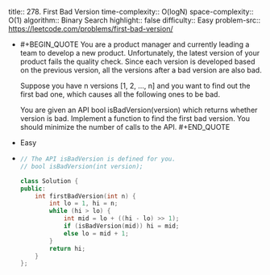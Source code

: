 title:: 278. First Bad Version
time-complexity:: O(logN)
space-complexity:: O(1)
algorithm:: Binary Search
highlight:: false
difficulty:: Easy
problem-src:: https://leetcode.com/problems/first-bad-version/

- #+BEGIN_QUOTE
  You are a product manager and currently leading a team to develop a new product. Unfortunately, the latest version of your product fails the quality check. Since each version is developed based on the previous version, all the versions after a bad version are also bad.
  
  Suppose you have n versions [1, 2, ..., n] and you want to find out the first bad one, which causes all the following ones to be bad.
  
  You are given an API bool isBadVersion(version) which returns whether version is bad. Implement a function to find the first bad version. You should minimize the number of calls to the API.
  #+END_QUOTE
- Easy
- ```cpp
  // The API isBadVersion is defined for you.
  // bool isBadVersion(int version);
  
  class Solution {
  public:
      int firstBadVersion(int n) {
          int lo = 1, hi = n;
          while (hi > lo) {
              int mid = lo + ((hi - lo) >> 1);
              if (isBadVersion(mid)) hi = mid;
              else lo = mid + 1;
          }
          return hi;
      }
  };
  ```